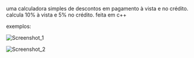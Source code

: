 uma calculadora simples de descontos em pagamento à vista e no crédito. calcula 10% à vista e 5% no crédito. feita em c++

exemplos:

![Screenshot_1](https://github.com/jrlkfps/calculadora-de-desconto/assets/131707703/3865da0a-85ff-43e1-8f4d-02a80bb11362)

![Screenshot_2](https://github.com/jrlkfps/calculadora-de-desconto/assets/131707703/b3d22103-c096-48db-937a-d4204d2cde74)

